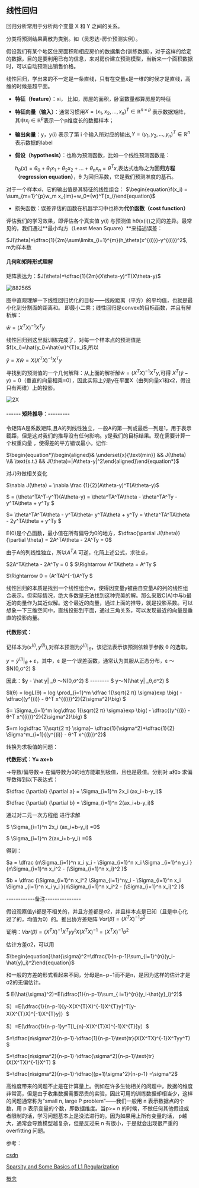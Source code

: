 ## 线性回归

回归分析常用于分析两个变量 X 和 Y 之间的关系。

分类将预测结果离散为类别。如（吴恩达-房价预测实例）。

假设我们有某个地区住房面积和相应房价的数据集合(训练数据)，对于这样的给定的数据，目的是要利用已有的信息，来对房价建立预测模型，当新来一个面积数据时，可以自动预测出销售价格。

线性回归，学出来的不一定是一条直线，只有在变量x是一维的时候才是直线，高维的时候是超平面。

- **特征（feature）**：xi， 比如，房屋的面积，卧室数量都算房屋的特征

- **特征向量（输入）**：通常习惯用$X=(x_1, x_2, ...,x_n)^T \in \mathbb{R}^{n\times p}$ 表示数据矩阵，其中$x_i \in \mathbb{R}^p$表示一个p维度长的数据样本；

- **输出向量**：y，y(i) 表示了第 i 个输入所对应的输出,$Y=(y_1, y_2, ...,y_n)^T \in \mathbb{R}^{n}$表示数据的label

- **假设（hypothesis）**：也称为预测函数，比如一个线性预测函数是：

  $h_\theta(x)=\theta_0+\theta_1x_1+\theta_2x_2+\dots+\theta_nx_n=\theta^Tx$,表达式也称之为**回归方程（regression equation）**，θ 为回归系数，它是我们预测准度的基石。

对于一个样本xi，它的输出值是其特征的线性组合： $\begin{equation}f(x_i) = \sum_{m=1}^{p}w_m x_{im}+w_0={w}^T{x_i}\end{equation}$

- 损失函数：误差评估的函数在机器学习中也称为**代价函数（cost function）**

评估我们的学习效果，即评估各个真实值 y(i) 与预测值 hθ(x(i))之间的差异。最常见的，我们通过**最小均方（Least Mean Square）**来描述误差：

$J(\theta)=\dfrac{1}{2m}\sum\limits_{i=1}^{m}(h_\theta(x^{(i)})-y^{(i)})^2$, m为样本数

#### **几何和矩阵形式理解**

矩阵表达为：$J(\theta)=\dfrac{1}{2m}(X\theta-y)^T(X\theta-y)$

![882565](https://github.com/appletrue/NoteML/blob/master/PICs/882565.jpg)

图中直观理解一下线性回归优化的目标——线段距离（平方）的平均值，也就是最小化到分割面的距离和。 即最小二乘；线性回归是convex的目标函数，并且有解析解：

$\begin{equation}\hat{w}=(X^{T}X)^{-1}X^{T}y\end{equation}$

线性回归到这里就训练完成了，对每一个样本点的预测值是$f(x_i)=\hat{y_i}=\hat{w}^{T}x_i$,所以

$\begin{equation}\hat{y} = X\hat{w} = X(X^{T}X)^{-1}X^{T}y\end{equation}$

寻找到的预测值的一个几何解释：从上面的解析解$\hat{w}=(X^{T}X)^{-1}X^{T}y$,可得 $X^T(\hat{y}-y)=0$（垂直的向量相乘=0），因此实际上$\hat{y}$是y在平面X（由列向量x1和x2，假设只有两维）上的投影。

![2X](https://github.com/appletrue/NoteML/blob/master/PICs/2X.jpg)

#### ------ 矩阵推导：---------

令矩阵A是系数矩阵,且A的列线性独立，一般A的第一列或最后一列是1，用于表示截距，但是这对我们的推导没有任何影响。y是我们的目标结果。现在需要计算一个权重向量 ，使得差的平方错误最小，记作:

$\begin{equation*}\begin{aligned}& \underset{x}{\text{min}} && J(\theta) \\& \text{s.t.} && J(\theta)=|A\theta-y|^2\end{aligned}\end{equation*}$

对$J(\theta)$做相关变化

$\nabla J(\theta) = \nabla \frac {1}{2}(A\theta-y)^T(A\theta-y)$

$ = (\theta^TA^T-y^T)(A\theta-y) = \theta^TA^TA\theta - \theta^TA^Ty - y^TA\theta + y^Ty $

$= \theta^TA^TA\theta - y^TA\theta- y^TA\theta + y^Ty = \theta^TA^TA\theta - 2y^TA\theta + y^Ty $

E(0)是个凸函数，最小值在所有偏导为0的地方，$\dfrac{\partial J(\theta)}{\partial \theta} = 2A^TA\theta - 2A^Ty = 0$

由于A的列线性独立，所以$A^TA$ 可逆，化简上述公式，求驻点，

$2A^TA\theta - 2A^Ty = 0 $  $\Rightarrow A^TA\theta = A^Ty $

$\Rightarrow 0 = (A^TA)^{-1}A^Ty $

线性回归的本质是找到一个线性组合w，使得因变量y被由自变量A的列的线性组合表示。但实际情况，绝大多数是无法找到这种完美的解。那么采取C(A)中与b最近的向量作为其近似解。这个最近的向量，通过上面的推导，就是投影系数。可以想象一下三维空间中，直线投影到平面，通过三角关系，可以发现最近的向量是垂直的投影向量。

#### 代数形式：

记样本为$(x^{(i)},y^{(i)})$,对样本预测为$\hat y^{(i)}|_θ$，该记法表示该预测依赖于参数 θ 的选取。

$y=\hat y^{(i)}|_θ + ε$，其中，ε 是一个误差函数，通常认为其服从正态分布，ε ～ $N(0,σ^2) $

因此：$y - \hat y| _θ $～$N(0,σ^2) $  -------- $ y$～$N(\hat y| _θ,σ^2) $   

$l(θ) = logL(θ) = log \prod_{i=1}^m \dfrac 1{\sqrt{2 π} \sigma}exp \big( - \dfrac{(y^{(i)} - θ^T x^{(i)})^2}{2\sigma^2}\big) $

$=  \Sigma_{i=1}^m log\dfrac 1{\sqrt{2 π} \sigma}exp \big( - \dfrac{(y^{(i)} - θ^T x^{(i)})^2}{2\sigma^2}\big) $

$=m  log\dfrac 1{\sqrt{2 π} \sigma}- \dfrac{1}{\sigma^2}*\dfrac{1}{2} \Sigma^m_{i=1}{(y^{(i)} - θ^T x^{(i)})^2}$

转换为求极值的问题：

 **代数形式：Y= ax+b**

→导数/偏导数→ 在偏导数为0的地方能取到极值，且也是最值。分别对 a和b 求偏导数得到以下表达式：

$\dfrac {\partial} {\partial a} = \Sigma_{i=1}^n 2x_i (ax_i+b-y_i)$

$\dfrac {\partial} {\partial b} = \Sigma_{i=1}^n 2(ax_i+b-y_i)$

通过对二元一次方程组 进行求解

$ \Sigma_{i=1}^n 2x_i (ax_i+b-y_i) =0$

$ \Sigma_{i=1}^n 2(ax_i+b-y_i) =0$

得到：

$a = \dfrac {n\Sigma_{i=1}^n x_i y_i - \Sigma_{i=1}^n x_i  \Sigma _{i=1}^n y_i }{n\Sigma_{i=1}^n x_i^2 - (\Sigma_{i=1}^n x_i)^2 }$

$b = \dfrac {\Sigma_{i=1}^n x_i^2 \Sigma_{i=1}^ny_i - \Sigma_{i=1}^n x_i  \Sigma _{i=1}^n x_i y_i }{n\Sigma_{i=1}^n x_i^2 - (\Sigma_{i=1}^n x_i)^2 }$

------------备注---------------

假设观察值yi都是不相关的，并且方差都是σ2，并且样本点是已知（且是中心化过了的，均值为0）的。推出协方差矩阵 $\begin{equation}Var(\hat{\beta}) = (X^{T}X)^{-1}\sigma^2\end{equation}$

证明：$\begin{equation}Var(\hat{\beta}) = (X^{T}X)^{-1}X^{T}yy^{t}X(X^{T}X)^{-1}=(X^{T}X)^{-1}\sigma^2\end{equation}$

估计方差σ2，可以用

$\begin{equation}\hat{\sigma}^2=\dfrac{1}{n-p-1}\sum_{i=1}^{n}(y_i-\hat{y}_i)^2\end{equation}$

和一般的方差的形式看起来不同，分母是n−p−1而不是n，是因为这样的估计才是σ2的无偏估计。

$ E(\hat{\sigma}^2)=E(\dfrac{1}{n-p-1}\sum_{	i=1}^{n}(y_i-\hat{y}_i)^2)$

$）=E(\dfrac{1}{n-p-1}[y-X(X^{T}X)^{-1}X^{T}y]^T[y-X(X^{T}X)^{-1}X^{T}y]）$

$）=E(\dfrac{1}{n-p-1}y^T[I_{n}-X(X^{T}X)^{-1}X^{T}]y）$

$=\dfrac{n\sigma^2}{n-p-1}-\dfrac{1}{n-p-1}\text{tr}(X(X^TX)^{-1}X^Tyy^T) $

$=\dfrac{n\sigma^2}{n-p-1}-\dfrac{\sigma^2}{n-p-1}\text{tr}(X(X^TX)^{-1}X^T) $

$=\dfrac{n\sigma^2}{n-p-1}-\dfrac{(p+1)\sigma^2}{n-p-1} =\sigma^2$

高维度带来的问题不止是在计算量上。例如在许多生物相关的问题中，数据的维度 非常高，但是由于收集数据需要昂贵的实验，因此可用的训练数据却相当少，这样的问题通常称为“small n, large P problem”——我们一般用 n 表示数据点的个数，用 p  表示变量的个数，即数据维度。当p>= n  的时候，不做任何其他假设或者限制的话，学习问题基本上是没法进行的。因为如果用上所有变量的话， p越大，通常会导致模型越复杂，但是反过来 n 有很小，于是就会出现很严重的 overfitting 问题。


参考：

[csdn](https://blog.csdn.net/xbinworld/article/details/43919445)

[Sparsity and Some Basics of L1 Regularization](http://freemind.pluskid.org/machine-learning/sparsity-and-some-basics-of-l1-regularization/)

[概念](https://yoyoyohamapi.gitbooks.io/mit-ml/content/%E7%BA%BF%E6%80%A7%E5%9B%9E%E5%BD%92/articles/%E7%BA%BF%E6%80%A7%E5%9B%9E%E5%BD%92%E4%B8%8E%E6%A2%AF%E5%BA%A6%E4%B8%8B%E9%99%8D.html)
